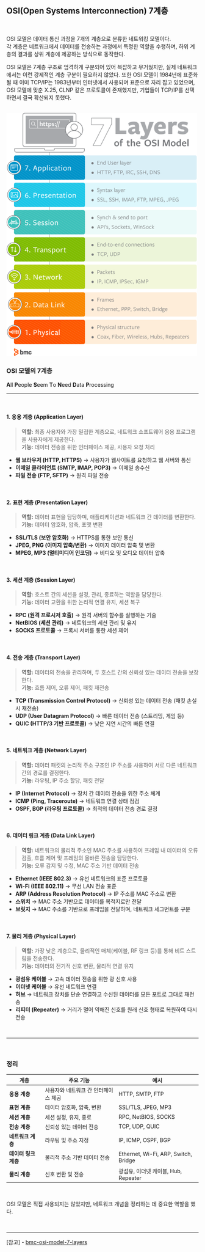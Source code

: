 ## OSI(Open Systems Interconnection) 7계층

<br>

OSI 모델은 데이터 통신 과정을 7개의 계층으로 분류한 네트워킹 모델이다.
<br>
각 계층은 네트워크에서 데이터를 전송하는 과정에서 특정한 역할을 수행하며, 하위 계층의 결과를 상위 계층에 제공하는 방식으로 동작한다.

OSI 모델은 7계층 구조로 엄격하게 구분되어 있어 복잡하고 무거웠지만, 실제 네트워크에서는 이런 강제적인 계층 구분이 필요하지 않았다. 또한 OSI 모델이 1984년에 표준화될 때 이미 TCP/IP는 1983년부터 인터넷에서 사용되며 표준으로 자리 잡고 있었으며, OSI 모델에 맞춘 X.25, CLNP 같은 프로토콜이 존재했지만, 기업들이 TCP/IP를 선택하면서 결국 확산되지 못했다.


<br>

<img src="../_assets/osi-model-7-layers-bmc.png" width="500">

<br>

### OSI 모델의 7계층

**A**ll **P**eople **S**eem **T**o **N**eed **D**ata **P**rocessing

---

<br>

#### 1. **응용 계층 (Application Layer)**  
> **역할:** 최종 사용자와 가장 밀접한 계층으로, 네트워크 소프트웨어 응용 프로그램을 사용자에게 제공한다.  
> **기능:** 데이터 전송을 위한 인터페이스 제공, 사용자 요청 처리  

- **웹 브라우저 (HTTP, HTTPS)** → 사용자가 웹사이트를 요청하고 웹 서버와 통신  
- **이메일 클라이언트 (SMTP, IMAP, POP3)** → 이메일 송수신  
- **파일 전송 (FTP, SFTP)** → 원격 파일 전송  

<br>

#### 2. **표현 계층 (Presentation Layer)**  
> **역할:** 데이터 표현을 담당하며, 애플리케이션과 네트워크 간 데이터를 변환한다.  
> **기능:** 데이터 암호화, 압축, 포맷 변환  

- **SSL/TLS (보안 암호화)** → HTTPS를 통한 보안 통신  
- **JPEG, PNG (이미지 압축/변환)** → 이미지 데이터 압축 및 변환  
- **MPEG, MP3 (멀티미디어 인코딩)** → 비디오 및 오디오 데이터 압축  

<br>

#### 3. **세션 계층 (Session Layer)**  
> **역할:** 호스트 간의 세션을 설정, 관리, 종료하는 역할을 담당한다.  
> **기능:** 데이터 교환을 위한 논리적 연결 유지, 세션 복구  

- **RPC (원격 프로시저 호출)** → 원격 서버의 함수를 실행하는 기술  
- **NetBIOS (세션 관리)** → 네트워크의 세션 관리 및 유지  
- **SOCKS 프로토콜** → 프록시 서버를 통한 세션 제어

<br>

#### 4. **전송 계층 (Transport Layer)**  
> **역할:** 데이터의 전송을 관리하며, 두 호스트 간의 신뢰성 있는 데이터 전송을 보장한다.  
> **기능:** 흐름 제어, 오류 제어, 패킷 재전송  

- **TCP (Transmission Control Protocol)** → 신뢰성 있는 데이터 전송 (패킷 손실 시 재전송)  
- **UDP (User Datagram Protocol)** → 빠른 데이터 전송 (스트리밍, 게임 등)  
- **QUIC (HTTP/3 기반 프로토콜)** → 낮은 지연 시간의 빠른 연결  

<br>

#### 5. **네트워크 계층 (Network Layer)**  
> **역할:** 데이터 패킷의 논리적 주소 구조인 IP 주소를 사용하여 서로 다른 네트워크 간의 경로를 결정한다.  
> **기능:** 라우팅, IP 주소 할당, 패킷 전달  

- **IP (Internet Protocol)** → 장치 간 데이터 전송을 위한 주소 체계  
- **ICMP (Ping, Traceroute)** → 네트워크 연결 상태 점검  
- **OSPF, BGP (라우팅 프로토콜)** → 최적의 데이터 전송 경로 결정  

<br>

#### 6. **데이터 링크 계층 (Data Link Layer)**  
> **역할:** 네트워크의 물리적 주소인 MAC 주소를 사용하여 프레임 내 데이터의 오류 검출, 흐름 제어 및 프레임의 올바른 전송을 담당한다.  
> **기능:** 오류 감지 및 수정, MAC 주소 기반 데이터 전송  
 
- **Ethernet (IEEE 802.3)** → 유선 네트워크의 표준 프로토콜  
- **Wi-Fi (IEEE 802.11)** → 무선 LAN 전송 표준  
- **ARP (Address Resolution Protocol)** → IP 주소를 MAC 주소로 변환  
- **스위치** → MAC 주소 기반으로 데이터를 목적지로만 전달  
- **브릿지** → MAC 주소를 기반으로 프레임을 전달하며, 네트워크 세그먼트를 구분 

<br>

#### 7. **물리 계층 (Physical Layer)**  
> **역할:** 가장 낮은 계층으로, 물리적인 매체(케이블, RF 링크 등)를 통해 비트 스트림을 전송한다.  
> **기능:** 데이터의 전기적 신호 변환, 물리적 연결 유지  

- **광섬유 케이블** → 고속 데이터 전송을 위한 광 신호 사용  
- **이더넷 케이블** → 유선 네트워크 연결  
- **허브** → 네트워크 장치를 단순 연결하고 수신된 데이터를 모든 포트로 그대로 재전송  
- **리피터 (Repeater)** → 거리가 멀어 약해진 신호를 원래 신호 형태로 복원하여 다시 전송  

<br>

---

<br>

###  **정리**
| 계층 | 주요 기능 | 예시 |
|---|---|---|
| **응용 계층** | 사용자와 네트워크 간 인터페이스 제공 | HTTP, SMTP, FTP |
| **표현 계층** | 데이터 암호화, 압축, 변환 | SSL/TLS, JPEG, MP3 |
| **세션 계층** | 세션 설정, 유지, 종료 | RPC, NetBIOS, SOCKS |
| **전송 계층** | 신뢰성 있는 데이터 전송 | TCP, UDP, QUIC |
| **네트워크 계층** | 라우팅 및 주소 지정 | IP, ICMP, OSPF, BGP |
| **데이터 링크 계층** | 물리적 주소 기반 데이터 전송 | Ethernet, Wi-Fi, ARP, Switch, Bridge |
| **물리 계층** | 신호 변환 및 전송 | 광섬유, 이더넷 케이블, Hub, Repeater |


<br>

OSI 모델은 직접 사용되지는 않았지만, 네트워크 개념을 정리하는 데 중요한 역할을 했다.

<br>

---

[참고] - [bmc-osi-model-7-layers](https://www.bmc.com/blogs/osi-model-7-layers/)